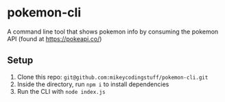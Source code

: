 # pokemon-cli

A command line tool that shows pokemon info by consuming the pokemon API (found at https://pokeapi.co/)

## Setup

1. Clone this repo: `git@github.com:mikeycodingstuff/pokemon-cli.git`
2. Inside the directory, run `npm i` to install dependencies
3. Run the CLI with `node index.js`
